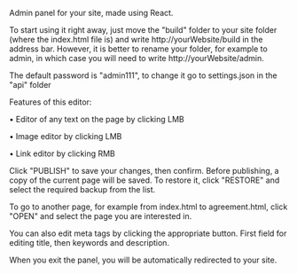 Admin panel for your site, made using React.

To start using it right away, just move the "build" folder to your site folder (where the index.html file is) and write http://yourWebsite/build in the address bar. However, it is better to rename your folder, for example to admin, in which case you will need to write http://yourWebsite/admin.

The default password is "admin111", to change it go to settings.json in the "api" folder

Features of this editor:

• Editor of any text on the page by clicking LMB

• Image editor by clicking LMB

• Link editor by clicking RMB

Click "PUBLISH" to save your changes, then confirm. Before publishing, a copy of the current page will be saved. To restore it, click "RESTORE" and select the required backup from the list.

To go to another page, for example from index.html to agreement.html, click "OPEN" and select the page you are interested in.

You can also edit meta tags by clicking the appropriate button. First field for editing title, then keywords and description.

When you exit the panel, you will be automatically redirected to your site.
